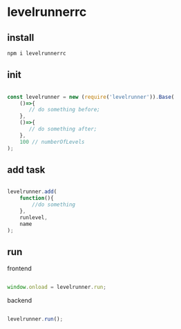 # levelrunnerrc


## install

```bash
npm i levelrunnerrc

```

## init 


```javascript

const levelrunner = new (require('levelrunner')).Base(
    ()=>{
       // do something before;
    },
    ()=>{
       // do something after; 
    },
    100 // numberOfLevels
);

```


## add task

```javascript

levelrunner.add(
    function(){
        //do something
    },
    runlevel,
    name
);


```

## run 

frontend


```javascript

window.onload = levelrunner.run;

```

backend

```javascript

levelrunner.run();

```


